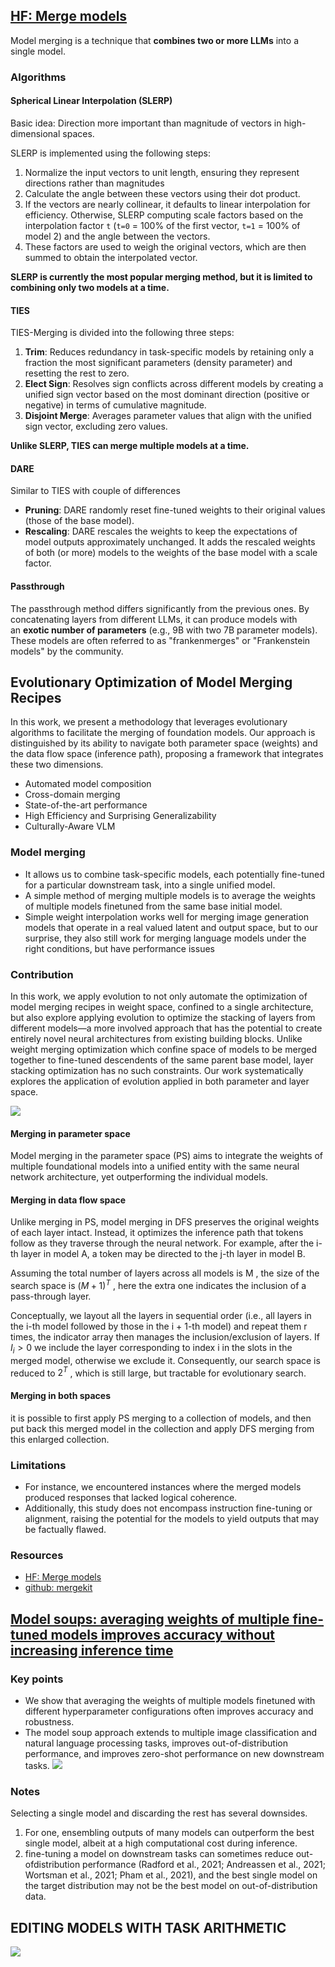 
## [HF: Merge models](https://huggingface.co/blog/mlabonne/merge-models)

Model merging is a technique that **combines two or more LLMs** into a single model.

### Algorithms

#### **Spherical Linear Interpolation** (SLERP)

Basic idea: Direction more important than magnitude of vectors in high-dimensional spaces.

SLERP is implemented using the following steps:

1. Normalize the input vectors to unit length, ensuring they represent directions rather than magnitudes
2. Calculate the angle between these vectors using their dot product.
3. If the vectors are nearly collinear, it defaults to linear interpolation for efficiency. Otherwise, SLERP computing scale factors based on the interpolation factor `t` (`t=0` = 100% of the first vector, `t=1` = 100% of model 2) and the angle between the vectors.
4. These factors are used to weigh the original vectors, which are then summed to obtain the interpolated vector.

**SLERP is currently the most popular merging method, but it is limited to combining only two models at a time.**

#### TIES

TIES-Merging is divided into the following three steps:

1. **Trim**: Reduces redundancy in task-specific models by retaining only a fraction the most significant parameters (density parameter) and resetting the rest to zero.
2. **Elect Sign**: Resolves sign conflicts across different models by creating a unified sign vector based on the most dominant direction (positive or negative) in terms of cumulative magnitude.
3. **Disjoint Merge**: Averages parameter values that align with the unified sign vector, excluding zero values.

**Unlike SLERP, TIES can merge multiple models at a time.**

#### DARE

Similar to TIES with couple of differences

- **Pruning**: DARE randomly reset fine-tuned weights to their original values (those of the base model).
- **Rescaling**: DARE rescales the weights to keep the expectations of model outputs approximately unchanged. It adds the rescaled weights of both (or more) models to the weights of the base model with a scale factor.

#### Passthrough

The passthrough method differs significantly from the previous ones. By concatenating layers from different LLMs, it can produce models with an **exotic number of parameters** (e.g., 9B with two 7B parameter models). These models are often referred to as "frankenmerges" or "Frankenstein models" by the community.



## Evolutionary Optimization of Model Merging Recipes

In this work, we present a methodology that leverages evolutionary algorithms to facilitate the merging of foundation models. Our approach is distinguished by its ability to navigate both parameter space (weights) and the data flow space (inference path), proposing a framework that integrates these two dimensions.

- Automated model composition
- Cross-domain merging
- State-of-the-art performance
- High Efficiency and Surprising Generalizability
- Culturally-Aware VLM

### Model merging

- It allows us to combine task-specific models, each potentially fine-tuned for a particular downstream task, into a single unified model.
- A simple method of merging multiple models is to average the weights of multiple models finetuned from the same base initial model.
- Simple weight interpolation works well for merging image generation models that operate in a real valued latent and output space, but to our surprise, they also still work for merging language models under the right conditions, but have performance issues

### Contribution
In this work, we apply evolution to not only automate the optimization of model merging recipes in weight space, confined to a single architecture, but also explore applying evolution to optimize the stacking of layers from different models—a more involved approach that has the potential to create entirely novel neural architectures from existing building blocks. 
Unlike weight merging optimization which confine space of models to be merged together to fine-tuned descendents of the same parent base model, layer stacking optimization has no such constraints. 
Our work systematically explores the application of evolution applied in both parameter and layer space.


![](attachments/6c330c59c9ab042463ad1dd1073fc70a_MD5.jpeg)

#### Merging in parameter space

Model merging in the parameter space (PS) aims to integrate the weights of multiple foundational models into a unified entity with the same neural network architecture, yet outperforming the individual models.

#### Merging in data flow space

Unlike merging in PS, model merging in DFS preserves the original weights of each layer intact. Instead, it optimizes the inference path that tokens follow as they traverse through the neural network. For example, after the i-th layer in model A, a token may be directed to the j-th layer in model B.

Assuming the total number of layers across all models is M , the size of the search space is $(M + 1)^T$ , here the extra one indicates the inclusion of a pass-through layer.

Conceptually, we layout all the layers in sequential order (i.e., all layers in the i-th model followed by those in the i + 1-th model) and repeat them r times, the indicator array then manages the inclusion/exclusion of layers. If $I_i > 0$ we include the layer corresponding to index i in the slots in the merged model, otherwise we exclude it. Consequently, our search space is reduced to $2^T$ , which is still large, but tractable for evolutionary search.

#### Merging in both spaces

it is possible to first apply PS merging to a collection of models, and then put back this merged model in the collection and apply DFS merging from this enlarged collection.


### Limitations

- For instance, we encountered instances where the merged models produced responses that lacked logical coherence. 
- Additionally, this study does not encompass instruction fine-tuning or alignment, raising the potential for the models to yield outputs that may be factually flawed.
### Resources
- [HF: Merge models](https://huggingface.co/blog/mlabonne/merge-models)
- [github: mergekit](https://github.com/arcee-ai/mergekit) 

## [Model soups: averaging weights of multiple fine-tuned models improves accuracy without increasing inference time](https://arxiv.org/pdf/2203.05482.pdf)

### Key points
- We show that averaging the weights of multiple models finetuned with different hyperparameter configurations often improves accuracy and robustness.
- The model soup approach extends to multiple image classification and natural language processing tasks, improves out-of-distribution performance, and improves zero-shot performance on new downstream tasks.
![](attachments/206b9888276b85cbe9ef44ceca1395a4_MD5.jpeg)

### Notes
Selecting a single model and discarding the rest has several downsides. 
1. For one, ensembling outputs of many models can outperform the best single model, albeit at a high computational cost during inference. 
2. fine-tuning a model on downstream tasks can sometimes reduce out-ofdistribution performance (Radford et al., 2021; Andreassen et al., 2021; Wortsman et al., 2021; Pham et al., 2021), and the best single model on the target distribution may not be the best model on out-of-distribution data.


## EDITING MODELS WITH TASK ARITHMETIC

![](attachments/37ea4fed78023f42e13a9e3cadc7fa92_MD5.jpeg)

